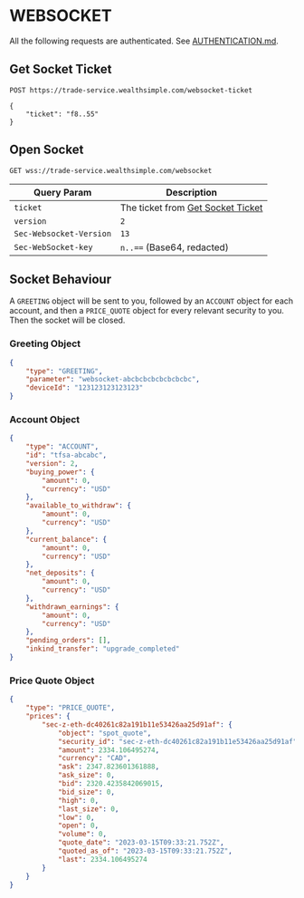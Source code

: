 # WEBSOCKET

All the following requests are authenticated. See [AUTHENTICATION.md](../main/AUTHENTICATION.md).


## Get Socket Ticket
```http
POST https://trade-service.wealthsimple.com/websocket-ticket
```
```
{
    "ticket": "f8..55"
}
```

## Open Socket
```http
GET wss://trade-service.wealthsimple.com/websocket
```
|Query Param|Description|
|---|---|
|`ticket`|The ticket from [Get Socket Ticket](#get-socket-ticket)|
|`version`|`2`|
|`Sec-Websocket-Version`|`13`|
|`Sec-WebSocket-key`|`n..==` (Base64, redacted)|


## Socket Behaviour
A `GREETING` object will be sent to you, followed by an `ACCOUNT` object for each account, and then a `PRICE_QUOTE` object for every relevant security to you. Then the socket will be closed.

### Greeting Object
```json
{
    "type": "GREETING",
    "parameter": "websocket-abcbcbcbcbcbcbcbc",
    "deviceId": "123123123123123"
}
```

### Account Object
```json
{
    "type": "ACCOUNT",
    "id": "tfsa-abcabc",
    "version": 2,
    "buying_power": {
        "amount": 0,
        "currency": "USD"
    },
    "available_to_withdraw": {
        "amount": 0,
        "currency": "USD"
    },
    "current_balance": {
        "amount": 0,
        "currency": "USD"
    },
    "net_deposits": {
        "amount": 0,
        "currency": "USD"
    },
    "withdrawn_earnings": {
        "amount": 0,
        "currency": "USD"
    },
    "pending_orders": [],
    "inkind_transfer": "upgrade_completed"
}
```

### Price Quote Object
```json
{
    "type": "PRICE_QUOTE",
    "prices": {
        "sec-z-eth-dc40261c82a191b11e53426aa25d91af": {
            "object": "spot_quote",
            "security_id": "sec-z-eth-dc40261c82a191b11e53426aa25d91af",
            "amount": 2334.106495274,
            "currency": "CAD",
            "ask": 2347.823601361888,
            "ask_size": 0,
            "bid": 2320.4235842069015,
            "bid_size": 0,
            "high": 0,
            "last_size": 0,
            "low": 0,
            "open": 0,
            "volume": 0,
            "quote_date": "2023-03-15T09:33:21.752Z",
            "quoted_as_of": "2023-03-15T09:33:21.752Z",
            "last": 2334.106495274
        }
    }
}
```

